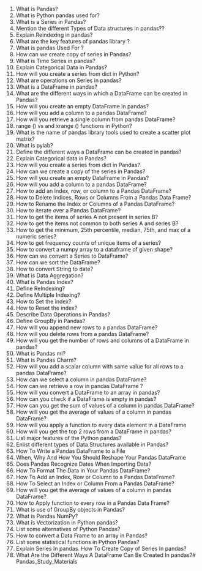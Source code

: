 1. What is Pandas?
2. What is Python pandas used for?
3. What is a Series in Pandas?
4. Mention the different Types of Data structures in pandas??
5. Explain Reindexing in pandas?
6. What are the key features of pandas library ?
7. What is pandas Used For ? 
8. How can we create copy of series in Pandas?
9. What is Time Series in pandas?
10. Explain Categorical Data in Pandas?
11. How will you create a series from dict in Python?
12. What are operations on Series in pandas?
13. What is a DataFrame in pandas?
14. What are the different ways in which a DataFrame can be created in Pandas?
15. How will you create an empty DataFrame in pandas?
16. How will you add a column to a pandas DataFrame?
17. How will you retrieve a single column from pandas DataFrame?
18. range ()  vs and xrange () functions in Python?
19. What is the name of pandas library tools used to create a scatter plot matrix?
20. What is pylab?
21. Define the different ways a DataFrame can be created in pandas?
22. Explain Categorical data in Pandas?
23. How will you create a series from dict in Pandas?
24. How can we create a copy of the series in Pandas?
25. How will you create an empty DataFrame in Pandas?
26. How will you add a column to a pandas DataFrame?
27. How to add an Index, row, or column to a Pandas DataFrame?
28. How to Delete Indices, Rows or Columns From a Pandas Data Frame?
29. How to Rename the Index or Columns of a Pandas DataFrame?
30. How to iterate over a Pandas DataFrame?
31. How to get the items of series A not present in series B?
32. How to get the items not common to both series A and series B?
33. How to get the minimum, 25th percentile, median, 75th, and max of a numeric series?
34. How to get frequency counts of unique items of a series?
35. How to convert a numpy array to a dataframe of given shape?
36. How can we convert a Series to DataFrame?
37. How can we sort the DataFrame?
38. How to convert String to date?
39. What is Data Aggregation? 
40. What is Pandas Index?
41. Define ReIndexing?
42. Define Multiple Indexing?
43. How to Set the index?
44. How to Reset the index?
45. Describe Data Operations in Pandas?
46. Define GroupBy in Pandas?
47. How will you append new rows to a pandas DataFrame?
48. How will you delete rows from a pandas DataFrame?
49. How will you get the number of rows and columns of a DataFrame in pandas?
50. What is Pandas ml?
51. What is Pandas Charm?
52. How will you add a scalar column with same value for all rows to a pandas DataFrame?
53. How can we select a column in pandas DataFrame?
54. How can we retrieve a row in pandas DataFrame ?
55. How will you convert a DataFrame to an array in pandas?
56. How can you check if a DataFrame is empty in pandas?
57. How can you get the sum of values of a column in pandas DataFrame?
58. How will you get the average of values of a column in pandas DataFrame?
59. How will you apply a function to every data element in a DataFrame
60. How will you get the top 2 rows from a DataFrame in pandas?
61. List major features of the Python pandas?
62. Enlist different types of Data Structures available in Pandas?
63. How To Write a Pandas DataFrame to a File
64. When, Why And How You Should Reshape Your Pandas DataFrame
65. Does Pandas Recognize Dates When Importing Data?
66. How To Format The Data in Your Pandas DataFrame?
67. How To Add an Index, Row or Column to a Pandas DataFrame?
68. How To Select an Index or Column From a Pandas DataFrame?
69. How will you get the average of values of a column in pandas DataFrame?
70. How to Apply function to every row in a Pandas Data Frame?
71. What is use of GroupBy objects in Pandas?
72. What is Pandas NumPy?
73. What is Vectorization in Python pandas?
74. List some alternatives of Python Pandas?
75. How to convert a Data Frame to an array in Pandas?
76. List some statistical functions in Python Pandas?
77. Explain Series In pandas. How To Create Copy of Series In pandas?
78. What Are the Different Ways A DataFrame Can Be Created In pandas?# Pandas_Study_Materials

